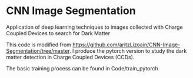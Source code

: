 # CNN Image Segmentation

Application of deep learning techniques to images collected with Charge Coupled Devices to search for Dark Matter

This code is modified from https://github.com/aritzLizoain/CNN-Image-Segmentation/tree/master. I produce the pytorch version to study the dark matter detection in Charge Coupled Devices (CCDs).

The basic training process can be found in Code/train_pytorch
